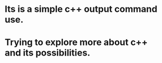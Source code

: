 # Its is a simple c++ output command use.
# Trying to explore more about c++ and its possibilities.
